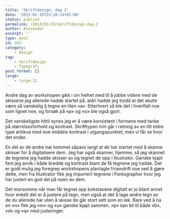 ```yaml
---
title: 'Skriftdesign, dag 2'
date: '2013-02-19T23:10:14+01:00'
status: publish
permalink: /2013/02/19/skriftdesign-dag-2
author: Alexander
excerpt: ''
type: post
id: 163
category:
    - Design
tag:
    - Skriftdesign
    - Typografi
post_format: []
large:
    - large-12
---
```

Andre dag av workshopen gikk i sin helhet med til å jobbe videre med de skissene jeg allerede hadde startet på. aldri hadde jeg trodd at det skulle være så vanskelig å tegne en liten «a». Etterhvert så ble det i hvertfall noe som lignet noe, og forsøk på «p» og «o» ble også gjort.

<!-- [![Bokstavskisser](../../../../../uploads/2013/02/20130220-014721.jpg)](http://ap.local/wp-content/uploads/2013/02/20130220-014721.jpg) *– Eksempel på bokstavskisser* -->

Det vanskeligste hittil synes jeg er å være konsistent i formene med tanke på størrelsesforhold og kontrast. Skrifttypen min går i retning av en litt eldre type antikva med noe middels kontrast i utgangspunktet, men vi får se hvor det ender.

En del av de andre har kommet såpass langt at de har startet med å skanne skisser for å digitalisere dem. Jeg har også skanner, hjemme, så jeg skannet de tegnene jeg hadde skisser av og tegnet de opp i Illustrator. Ganske kjapt fant jeg avvik i både bredde og kontrast blant de få tegnene jeg hadde. Det er godt mulig jeg foregrep workshopens planlagte frramdrift noe ved å gjøre dette, men fra Illustrator fikk jeg importert tegnene i Fontographer hvor jeg har justert en god del på noen av dem.

<!-- ![Arbeidsbord](../../../../../uploads/2013/02/20130220-020822.jpg) *– Christine konsentrerer seg intenst om skissene sine* -->

Det morsomme når man får tegnet opp bokstavene digitalt er jo blant annet hvor enkelt det er å justere på tegn, men også at det å lage andre tegn av de du allerede har uten å skisse de går stort sett som en lek. Bare ved å ha en «n» fikk jeg «m» og «u» ganske kjapt sammen. «p» kan bli til både «b», «d» og «q» med justeringer.

<!-- !["n" tenget som vektor i Fontographer – lillebroren til Fontlab](../../../../../uploads/2013/02/20130220-020745.jpg) -->
